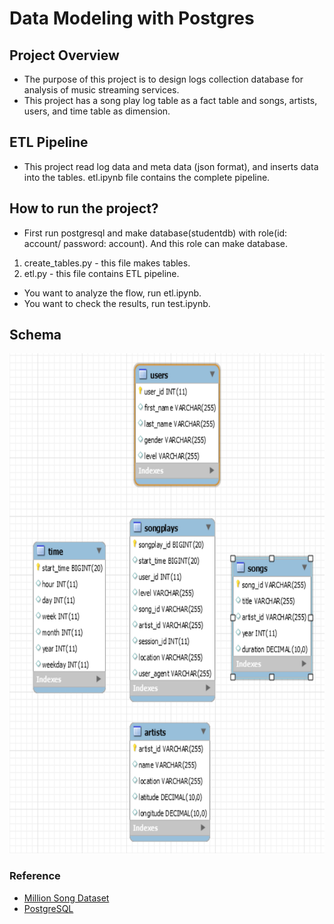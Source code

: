 # Data Modeling with Postgres
## Project Overview
- The purpose of this project is to design logs collection database for analysis of music streaming services.
- This project has a song play log table as a fact table and songs, artists, users, and time table as dimension.

## ETL Pipeline
- This project read log data and meta data (json format), and inserts data into the tables. etl.ipynb file contains the complete pipeline.

## How to run the project?
- First run postgresql and make database(studentdb) with role(id: account/ password: account). And this role can make database.
1. create_tables.py - this file makes tables.
2. etl.py - this file contains ETL pipeline.

- You want to analyze the flow, run etl.ipynb.
- You want to check the results, run test.ipynb.

## Schema
<img src="./schema.png" alt="schema" width="800px" height="800px"/>

### Reference
- [Million Song Dataset](http://millionsongdataset.com/)
- [PostgreSQL](https://www.postgresql.org/docs/11/index.html)